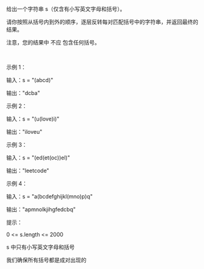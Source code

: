 给出一个字符串 s（仅含有小写英文字母和括号）。

请你按照从括号内到外的顺序，逐层反转每对匹配括号中的字符串，并返回最终的结果。

注意，您的结果中 不应 包含任何括号。

 

示例 1：

输入：s = "(abcd)"

输出："dcba"

示例 2：

输入：s = "(u(love)i)"

输出："iloveu"

示例 3：

输入：s = "(ed(et(oc))el)"

输出："leetcode"

示例 4：

输入：s = "a(bcdefghijkl(mno)p)q"

输出："apmnolkjihgfedcbq"
 

提示：

0 <= s.length <= 2000

s 中只有小写英文字母和括号

我们确保所有括号都是成对出现的
